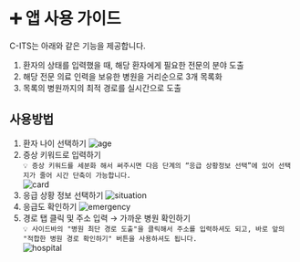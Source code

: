 # ➕ **앱 사용 가이드**
C-ITS는 아래와 같은 기능을 제공합니다.
1. 환자의 상태를 입력했을 때, 해당 환자에게 필요한 전문의 분야 도출
2. 해당 전문 의료 인력을 보유한 병원을 거리순으로 3개 목록화
3. 목록의 병원까지의 최적 경로를 실시간으로 도출

## 사용방법
1. 환자 나이 선택하기
![age](/assets/STEP1_환자나이선택.gif)
2. 증상 키워드로 입력하기   
`💡 증상 키워드를 세분화 해서 써주시면 다음 단계의 “응급 상황정보 선택”에 있어 선택지가 줄어 시간 단축이 가능합니다.`   
![card](/assets/STEP2_증상키워드입력.gif)
3. 응급 상황 정보 선택하기
![situation](/assets/STEP3.gif)
4. 응급도 확인하기
![emergency](/assets/STEP4.gif)
5. 경로 탭 클릭 및 주소 입력 → 가까운 병원 확인하기   
`💡 사이드바의 "병원 최단 경로 도출"을 클릭해서 주소를 입력하셔도 되고, 바로 앞의 "적합한 병원 경로 확인하기" 버튼을 사용하셔도 됩니다.`        
![hospital](/assets/STEP4.gif)
